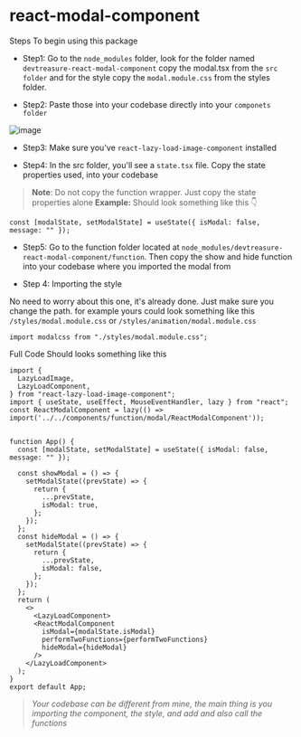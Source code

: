 # react-modal-component

Steps To begin using this package

- Step1: Go to the `node_modules` folder, look for the folder named `devtreasure-react-modal-component` copy the modal.tsx from the `src folder` and for the style copy the `modal.module.css` from the styles folder.

- Step2: Paste those into your codebase directly into your `componets folder`

![image](https://github.com/creative-tutorials/react-modal-component/assets/68476321/4b02eafb-7ee3-4796-b7ff-17ec3c6e64f8)

- Step3: Make sure you've `react-lazy-load-image-component` installed

- Step4: In the src folder, you'll see a `state.tsx` file. Copy the state properties used, into your codebase

> **Note**: Do not copy the function wrapper. Just copy the state properties alone
> **Example:** Should look something like this 👇

```tsx
const [modalState, setModalState] = useState({ isModal: false, message: "" });
```

- Step5: Go to the function folder located at `node_modules/devtreasure-react-modal-component/function`. Then copy the show and hide function into your codebase where you imported the modal from
  
- Step 4: Importing the style
  
No need to worry about this one, it's already done. Just make sure you change the path. for example yours could look something like this
`/styles/modal.module.css` or `/styles/animation/modal.module.css`

```tsx
import modalcss from "./styles/modal.module.css";
```

Full Code Should looks something like this

```tsx
import {
  LazyLoadImage,
  LazyLoadComponent,
} from "react-lazy-load-image-component";
import { useState, useEffect, MouseEventHandler, lazy } from "react";
const ReactModalComponent = lazy(() => import('../../components/function/modal/ReactModalComponent'));


function App() {
  const [modalState, setModalState] = useState({ isModal: false, message: "" });

  const showModal = () => {
    setModalState((prevState) => {
      return {
        ...prevState,
        isModal: true,
      };
    });
  };
  const hideModal = () => {
    setModalState((prevState) => {
      return {
        ...prevState,
        isModal: false,
      };
    });
  };
  return (
    <>
      <LazyLoadComponent>
      <ReactModalComponent
        isModal={modalState.isModal}
        performTwoFunctions={performTwoFunctions}
        hideModal={hideModal}
      />
    </LazyLoadComponent>
  );
}
export default App;
```

> _Your codebase can be different from mine, the main thing is you importing the component, the style, and add and also call the functions_
